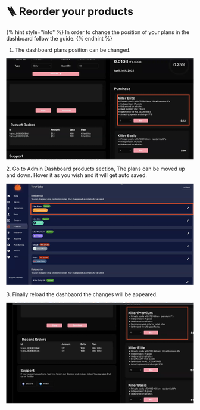 # 🪜 Reorder your products

{% hint style="info" %}
In order to change the position of your plans in the dashboard follow the guide.
{% endhint %}

1. The dashboard plans position can be changed.

![](<../.gitbook/assets/1 (71) (5).png>)

2\. Go to Admin Dashboard products section, The plans can be moved up and down. Hover it as you wish and it will get auto saved.

![](<../.gitbook/assets/1 (72) (6).png>)

3\. Finally reload the dashbaord the changes will be appeared.

![](<../.gitbook/assets/1 (73) (4).png>)
